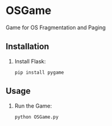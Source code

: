 # OSGame
Game for OS Fragmentation and Paging

## Installation

1. Install Flask:
    ```
    pip install pygame
    ```
## Usage
1. Run the Game:
   ```
   python OSGame.py
   ```
   

